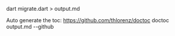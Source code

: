 dart migrate.dart > output.md

Auto generate the toc: https://github.com/thlorenz/doctoc
doctoc output.md --github
